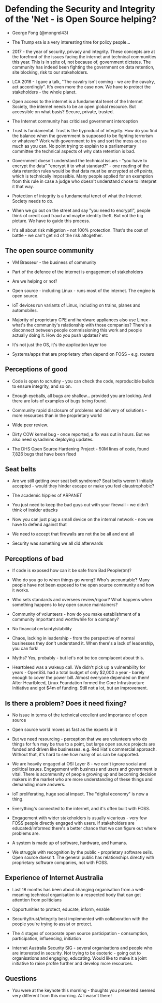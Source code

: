 Defending the Security and Integrity of the 'Net - is Open Source helping?
==========================================================================

* George Fong (@mongrel43)

* The Trump era is a very interesting time for policy people...

* 2017 - the year of security, privacy and integrity. These concepts are at the forefront of the issues facing the internet and technical communities this year. This is in spite of, not because of, government dictates. The community has indeed been fighting the government on data retention, site blocking, risk to our stakeholders.

* LCA 2016 - I gave a talk, "The cavalry isn't coming - we are the cavalry, act accordingly". It's even more the case now. We have to protect the stakeholders - the whole planet.

* Open access to the internet is a fundamental tenet of the Internet Society, the internet needs to be an open global resource. But accessible on what basis? Secure, private, trusted.

* The Internet community has criticised government interception

* Trust is fundamental. Trust is the byproduct of integrity. How do you find the balance when the government is supposed to be fighting terrorism or whatever? Work with government to try and sort the mess out as much as you can. No point trying to explain to a parliamentary committee the technical aspects of why data retention is bad.

* Government doesn't understand the technical issues - "you have to encrypt the data" "encrypt it to what standard?" - one reading of the data retention rules would be that data must be encrypted at *all points*, which is technically impossible. Many people applied for an exemption from this rule in case a judge who doesn't understand chose to interpret it that way.

* Protection of integrity is a fundamental tenet of what the Internet Society needs to do.

* When we go out on the street and say "you need to encrypt!", people think of credit card fraud and maybe identity theft. But not the big picture. We have to guide this process.

* It's all about risk mitigation - not 100% protection. That's the cost of battle - we can't get rid of the risk altogether.

The open source community
-------------------------

* VM Brasseur - the business of community

* Part of the defence of the internet is engagement of stakeholders

* Are we helping or not?

* Open source - including Linux - runs most of the internet. The engine is open source.

* IoT devices run variants of Linux, including on trains, planes and automobiles.

* Majority of proprietary CPE and hardware appliances also use Linux - what's the community's relationship with those companies? There's a disconnect between people commissioning this work and people actually doing it. How do you push updates? etc

* It's not just the OS, it's the application layer too

* Systems/apps that are proprietary often depend on FOSS - e.g. routers

Perceptions of good
-------------------

* Code is open to scrutiny - you can check the code, reproducible builds to ensure integrity, and so on.

* Enough eyeballs, all bugs are shallow... provided you are looking. And there are lots of examples of bugs being found.

* Community rapid disclosure of problems and delivery of solutions - more resources than in the proprietary world

* Wide peer review.

* Dirty COW kernel bug - once reported, a fix was out in hours. But we also need sysadmins deploying updates.

* The DHS Open Source Hardening Project - 50M lines of code, found 7,826 bugs that have been fixed

Seat belts
----------

* Are we still getting over seat belt syndrome? Seat belts weren't initially accepted - would they hinder escape or make you feel claustrophobic?

* The academic hippies of ARPANET

* You just need to keep the bad guys out with your firewall - we didn't think of insider attacks

* Now you can just plug a small device on the internal network - now we have to defend against that

* We need to accept that firewalls are not the be all and end all

* Security was something we all did afterwards

Perceptions of bad
------------------

* If code is exposed how can it be safe from Bad People(tm)?

* Who do you go to when things go wrong? Who's accountable? Many people have not been exposed to the open source community and how it works.

* Who sets standards and oversees review/rigour? What happens when something happens to key open source maintainers?

* Community of volunteers - how do you make establishment of a community important and worthwhile for a company?

* No financial certainty/stability

* Chaos, lacking in leadership - from the perspective of normal businesses they don't understand it. When there's a lack of leadership, you can fork!

* Myths? Yes, probably - but let's not be too complacent about this.

* Heartbleed was a wakeup call. We didn't pick up a vulnerability for years - OpenSSL had a total budget of only $2,000 a year - barely enough to cover the power bill. Almost everyone depended on them! After Heartbleed, Linux Foundation formed the Core Infrastructure Initiative and got $4m of funding. Still not a lot, but an improvement.

Is there a problem? Does it need fixing?
----------------------------------------

* No issue in terms of the technical excellent and importance of open source

* Open source world moves as fast as the experts in it

* But we need resourcing - perception that we are volunteers who do things for fun may be true to a point, but large open source projects are funded and driven like businesses. e.g. Red Hat's commercial approach. Without that, it's hard to see how many of us can be supported.

* We are heavily engaged at OSI Layer 8 - we can't ignore social and political issues. Engagement with business and users and government is vital. There is acommunity of people growing up and becoming decision makers in the market who are more understanding of these things and demanding more answers.

* IoT proliferating, huge social impact. The "digital economy" is now a thing.

* Everything's connected to the internet, and it's often built with FOSS.

* Engagement with wider stakeholders is usually vicarious - very few FOSS people directly engaged with users. If stakeholders are educated/informed there's a better chance that we can figure out where problems are.

* A system is made up of software, hardware, and humans.

* We struggle with recognition by the public - proprietary software sells. Open source doesn't. The general public has relationships directly with proprietary software companies, not with FOSS.

Experience of Internet Australia
--------------------------------

* Last 18 months has been about changing organisation from a well-meaning technical organisation to a respected body that can get attention from politicians

* Opportunities to protect, educate, inform, enable

* Security/trust/integrity best implemented with collaboration with the people you're trying to assist or protect.

* The 4 stages of corporate open source participation - consumption, participation, influencing, initiation

* Internet Australia Security SIG - several organisations and people who are interested in security. Not trying to be esoteric - going out to organisations and engaging, educating. Would like to make it a joint initiative to raise profile further and develop more resources.

Questions
---------

* You were at the keynote this morning - thoughts you presented seemed very different from this morning. A: I wasn't there!

